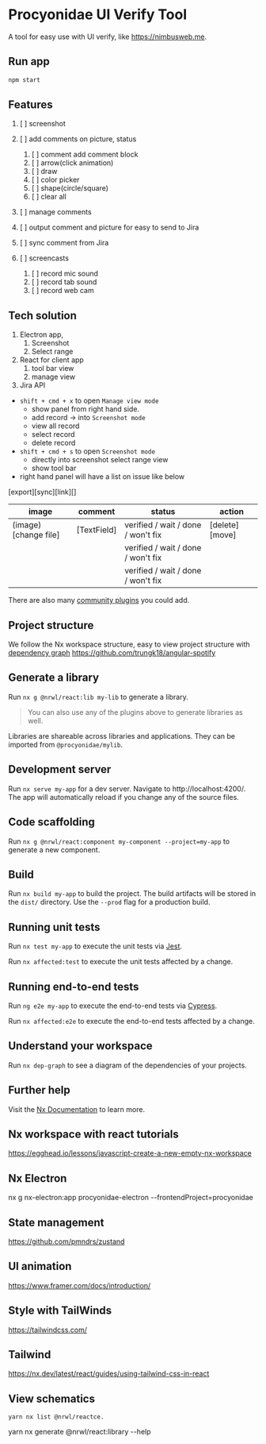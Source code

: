 # Procyonidae UI Verify Tool

A tool for easy use with UI verify, like https://nimbusweb.me.

## Run app

```bash
npm start
```

## Features

1. [ ] screenshot
2. [ ] add comments on picture, status

   1. [ ] comment add comment block
   2. [ ] arrow(click animation)
   3. [ ] draw
   4. [ ] color picker
   5. [ ] shape(circle/square)
   6. [ ] clear all

3. [ ] manage comments
4. [ ] output comment and picture for easy to send to Jira
5. [ ] sync comment from Jira
6. [ ] screencasts

   1. [ ] record mic sound
   2. [ ] record tab sound
   3. [ ] record web cam

## Tech solution

1. Electron app,
   1. Screenshot
   2. Select range
2. React for client app
   1. tool bar view
   2. manage view
3. Jira API

- `shift + cmd + x` to open `Manage view mode`
  - show panel from right hand side.
  - add record -> into `Screenshot mode`
  - view all record
  - select record
  - delete record
- `shift + cmd + s` to open `Screenshot mode`
  - directly into screenshot select range view
  - show tool bar
- right hand panel will have a list on issue like below

[export][sync][link][]

| image                | comment     | status                             | action         |
| -------------------- | ----------- | ---------------------------------- | -------------- |
| (image)[change file] | [TextField] | verified / wait / done / won't fix | [delete][move] |
|                      |             | verified / wait / done / won't fix |                |
|                      |             | verified / wait / done / won't fix |                |

There are also many [community plugins](https://nx.dev/community) you could add.

## Project structure

We follow the Nx workspace structure, easy to view project structure with [dependency graph](https://nx.dev/latest/angular/structure/dependency-graph)
https://github.com/trungk18/angular-spotify

## Generate a library

Run `nx g @nrwl/react:lib my-lib` to generate a library.

> You can also use any of the plugins above to generate libraries as well.

Libraries are shareable across libraries and applications. They can be imported from `@procyonidae/mylib`.

## Development server

Run `nx serve my-app` for a dev server. Navigate to http://localhost:4200/. The app will automatically reload if you change any of the source files.

## Code scaffolding

Run `nx g @nrwl/react:component my-component --project=my-app` to generate a new component.

## Build

Run `nx build my-app` to build the project. The build artifacts will be stored in the `dist/` directory. Use the `--prod` flag for a production build.

## Running unit tests

Run `nx test my-app` to execute the unit tests via [Jest](https://jestjs.io).

Run `nx affected:test` to execute the unit tests affected by a change.

## Running end-to-end tests

Run `ng e2e my-app` to execute the end-to-end tests via [Cypress](https://www.cypress.io).

Run `nx affected:e2e` to execute the end-to-end tests affected by a change.

## Understand your workspace

Run `nx dep-graph` to see a diagram of the dependencies of your projects.

## Further help

Visit the [Nx Documentation](https://nx.dev) to learn more.

## Nx workspace with react tutorials

https://egghead.io/lessons/javascript-create-a-new-empty-nx-workspace

## Nx Electron

nx g nx-electron:app procyonidae-electron --frontendProject=procyonidae

## State management

https://github.com/pmndrs/zustand

## UI animation

https://www.framer.com/docs/introduction/

## Style with TailWinds

https://tailwindcss.com/

## Tailwind

https://nx.dev/latest/react/guides/using-tailwind-css-in-react

## View schematics

```
yarn nx list @nrwl/reactce.
```

yarn nx generate @nrwl/react:library --help
